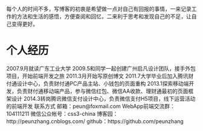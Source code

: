 每个人的时间不多，写博客的初衷是希望做一点对自己有回报的事情，一来记录工作的方法和生活的感悟，方便查阅和回忆，二来利于思考和发现自己的不足，让自己变得更好。

<h1>个人经历</h1>
2007.9月就读广东工业大学
2009.5和同学一起创建广州启凡设计团队，接手外包项目，开始前端开发之旅
2011.3月开始写原创博文
2011.7大学毕业后加入腾讯财付通设计中心，负责财付通PC产品主站、小钱包的页面重构
2013.1探索移动端开发，负责财付通移动端产品，参与微信红包、微信AA收款、理财通最初的页面框架设计
2014.3转岗腾讯微信支付设计中心，负责微信支付H5项目，线下运营活动的前端开发
联系方式
邮箱：peun@foxmail.com
WebApp前端交流群：104111211
微信公众帐号：css3-china
博客园：http://peunzhang.cnblogs.com/
github：https://github.com/peunzhang
